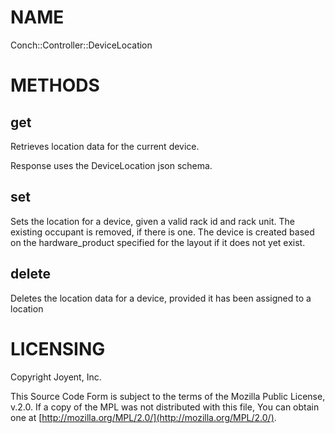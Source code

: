# NAME

Conch::Controller::DeviceLocation

# METHODS

## get

Retrieves location data for the current device.

Response uses the DeviceLocation json schema.

## set

Sets the location for a device, given a valid rack id and rack unit. The existing occupant is
removed, if there is one. The device is created based on the hardware\_product specified for
the layout if it does not yet exist.

## delete

Deletes the location data for a device, provided it has been assigned to a location

# LICENSING

Copyright Joyent, Inc.

This Source Code Form is subject to the terms of the Mozilla Public License,
v.2.0. If a copy of the MPL was not distributed with this file, You can obtain
one at [http://mozilla.org/MPL/2.0/](http://mozilla.org/MPL/2.0/).

